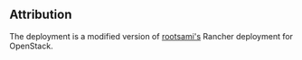 ## Attribution
The deployment is a modified version of [rootsami's](https://github.com/rootsami/terraform-rancher2) Rancher deployment for OpenStack.
